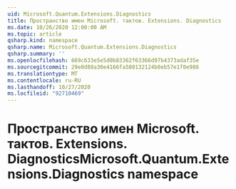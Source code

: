 ```yaml
---
uid: Microsoft.Quantum.Extensions.Diagnostics
title: Пространство имен Microsoft. тактов. Extensions. Diagnostics
ms.date: 10/26/2020 12:00:00 AM
ms.topic: article
qsharp.kind: namespace
qsharp.name: Microsoft.Quantum.Extensions.Diagnostics
qsharp.summary: ''
ms.openlocfilehash: 669c633e5e5d0b83362f63366d97b4373adaf35e
ms.sourcegitcommit: 29e0d88a30e4166fa580132124b0eb57e1f0e986
ms.translationtype: MT
ms.contentlocale: ru-RU
ms.lasthandoff: 10/27/2020
ms.locfileid: "92710469"
---
```

# <a name="microsoftquantumextensionsdiagnostics-namespace"></a><span data-ttu-id="38c2f-102">Пространство имен Microsoft. тактов. Extensions. Diagnostics</span><span class="sxs-lookup"><span data-stu-id="38c2f-102">Microsoft.Quantum.Extensions.Diagnostics namespace</span></span>



